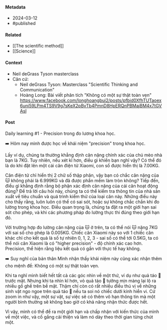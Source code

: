 #### Metadata
- 2024-03-12
- #published 
#### Related
- [[The scientific method]]
- [[Science]]
#### Context
- Neil deGrass Tyson masterclass
- Căn cứ:
	- Neil deGrass Tyson: Masterclass "Scientific Thinking and Communication"
	- Hoàng Long: Bài viết phân tích "Không có một sự thật toàn vẹn" https://www.facebook.com/longhoangbui2/posts/pfbid0XfhTUTaoex6uni59LPm4TS9V9g7sKeX2pBvTb4PmnD8HpERQnPBMajBM4x7tGVAsl

#### Post
Daily learning #1 - Precision trong đo lương khoa học.

➡️ Hôm nay mình được học về khái niệm "precision" trong khoa học. 

Lấy ví dụ, chúng ta thường khẳng định cân nặng chính xác của chú mèo nhà bạn là 7KG. Tuy nhiên, nếu xét kĩ hơn, điều gì khiến bạn nghĩ vậy? Có thể đó là do khi đặt lên một cái cân điện tử Xiaomi, con số được hiển thị là 7.00KG. 

Cân điện tử chỉ hiển thị 2 chữ số thập phân, vậy bạn có chắc cân nặng của 🐱 không phải là 6.999KG và đã được phần mềm làm tròn không? Tiếp đến, điều gì khẳng định rằng bộ phận xác định cân nặng của cái cân hoạt động đúng? Để trả lời câu hỏi này, chúng ta có thể kiểm tra thông tin của nhà sản xuất về tiêu chuẩn và quá trình kiểm thử của loại cân này. Những điều này cho thấy rằng, luôn luôn có thể có sai sót, hoặc sự không chắc chắn khi đo lường trong khoa học. Điều quan trọng là, chúng ta đặt ra một giới hạn sai sót cho phép, và khi các phương pháp đo lường thực thi đúng theo giới hạn đó. 

Với trường hợp đo lường cân nặng của 🐱 ở trên, ta có thể nói 🐱 nặng 7KG với sai số cho phép là 0.005KG. Chiếc cân Xiaomi này so với 1 chiếc cân khác chỉ cho kết quả là số tự nhiên 0, 1, 2, 3 - sai số có thể tới 0.5KG, ta có thể nói cân Xiaomi là có "higher precision" - độ chính xác cao hơn. Precision, thể hiện rằng liệu kết quả có gần với thực tế hay không.

➡️ Suy nghĩ của bản thân
Mình nhận thấy khái niệm này cũng xác nhận thêm cho mệnh đề: Không có một sự thật toàn vẹn. 

Khi ta nghĩ mình biết hết tất cả các góc nhìn về một thứ, ví dụ như quả táo 🍎 trước mặt. Nhưng khi ta nhìn kĩ hơn, vỏ quả táo 🍎 tưởng mịn màng lại lộ ra nhiều gồ ghề trên bề mặt. Thậm chí còn có rất nhiều điều thú vị về những sinh vật ngo ngoe trên quả táo 🍎 nếu ta soi nó chiếc dưới kính hiển vi. Cứ zoom in như vậy, một sự vật, sự việc sẽ có thêm vô hạn thông tin mà một người bình thường sẽ không bao giờ có khả năng nhận thức được hết.

Vì vậy, mình có thể đề ra một giới hạn và chấp nhận với kiến thức của mình về một việc, và cố gắng cải thiện và làm nó dày theo thời gian từng chút một.